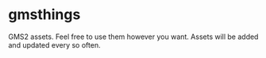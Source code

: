 # gmsthings
 GMS2 assets. Feel free to use them however you want. Assets will be added and updated every so often.
